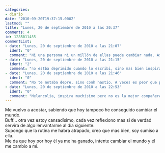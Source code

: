 ```yaml
---
categories:
- diario
date: "2010-09-20T19:37:15.000Z"
lastmod: ""
title: "Lunes, 20 de septiembre de 2010 a las 20:37"
comments: 4
id: 1285011435
commentList:
- date: "Lunes, 20 de septiembre de 2010 a las 21:07"
  ident: "0"
  comment: "Ni una persona ni un millón de ellas puede cambiar nada. Asume esa rutina y ponte por encima de ella, exprímela y tira la cáscara. Además, seguro que tu vida no es tan aburrida como quieres creer ;)"
- date: "Lunes, 20 de septiembre de 2010 a las 21:15"
  ident: "2"
  comment: "no estba deprimido cuando lo escribi, sino mas bien inspirado a medias"
- date: "Lunes, 20 de septiembre de 2010 a las 21:46"
  ident: "0"
  comment: "No te notaba depre, sino conh hastío. A veces es peor que pasar por un bajonazo :)"
- date: "Lunes, 20 de septiembre de 2010 a las 22:53"
  ident: "0"
  comment: "Melancolia, inspira muchisimo pero no es la mejor compañera ;)"
---
```


Me vuelvo a acostar, sabiendo que hoy tampoco he conseguido cambiar el mundo.  
Buff... otra vez estoy cansadísimo, cada vez reflexiono mas si de verdad servira de algo lenvantarme al dia siguiente.  
Supongo que la rutina me habra atrapado, creo que mas bien, soy sumiso a ella.  
Me da que hoy por hoy él ya me ha ganado, intente cambiar el mundo y él me cambio a mi.